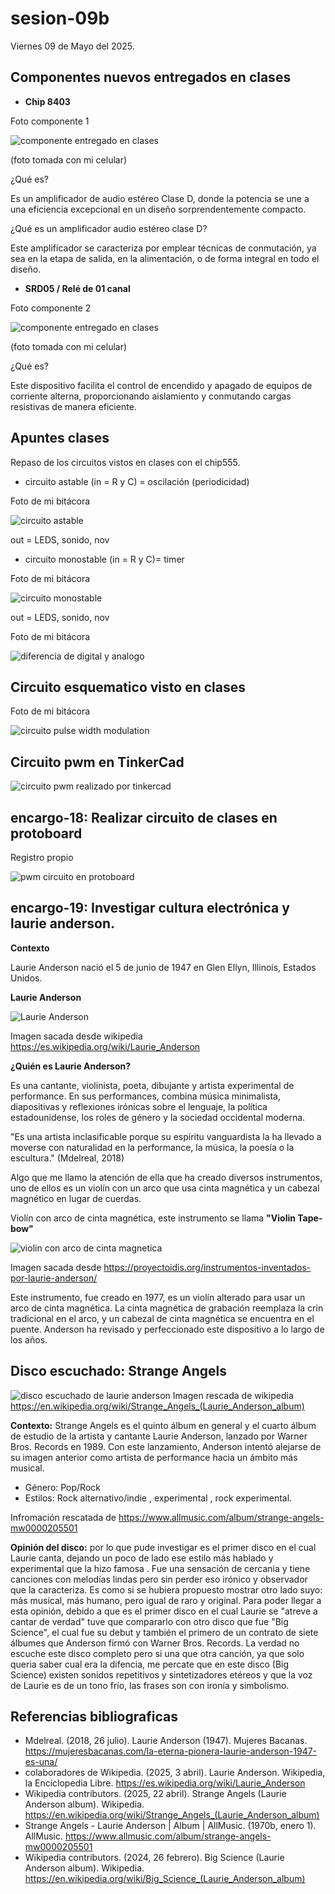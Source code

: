# sesion-09b

Viernes 09 de Mayo del 2025.

## Componentes nuevos entregados en clases

- **Chip 8403**

Foto componente 1 

![componente entregado en clases](./archivos/chip8403.jpg)

(foto tomada con mi celular)

¿Qué es?

Es un amplificador de audio estéreo Clase D, donde la potencia se une a una eficiencia excepcional en un diseño sorprendentemente compacto.

¿Qué es un amplificador audio estéreo clase D?

Este amplificador se caracteriza por emplear técnicas de conmutación, ya sea en la etapa de salida, en la alimentación, o de forma integral en todo el diseño.

- **SRD05 / Relé de 01 canal**

Foto componente 2

![componente entregado en clases](./archivos/rele01_de_canal.jpg)

(foto tomada con mi celular)

¿Qué es?

Este dispositivo facilita el control de encendido y apagado de equipos de corriente alterna, proporcionando aislamiento y conmutando cargas resistivas de manera eficiente.

## Apuntes clases

Repaso de los circuitos vistos en clases con el chip555.

- circuito astable (in = R y C)  = oscilación (periodicidad)

Foto de mi bitácora

![circuito astable](./archivos/circuito_astable.jpeg)

out = LEDS, sonido, nov

- circuito monostable (in = R y C)= timer

Foto de mi bitácora

![circuito monostable](./archivos/circuito_monostable.jpeg)

out = LEDS, sonido, nov

Foto de mi bitácora

![diferencia de digital y analogo](./archivos/apuntes_clase_9b.jpeg)

## Circuito esquematico visto en clases

Foto de mi bitácora

![circuito pulse width modulation](./archivos/circuito_pulse_width_modulacion.jpeg)

## Circuito pwm en TinkerCad

![circuito pwm realizado por tinkercad](./archivos/pwm_circuito_tinkercad.png)

## encargo-18: Realizar circuito de clases en protoboard

Registro propio

![pwm circuito en protoboard](./archivos/circuito_pwn_protoboard.jpg)

## encargo-19: Investigar cultura electrónica y laurie anderson.

**Contexto**

Laurie Anderson nació el 5 de junio de 1947 en Glen Ellyn, Illinois, Estados Unidos.

**Laurie Anderson**

![Laurie Anderson](./archivos/laurie_anderson.jpg)

Imagen sacada desde wikipedia https://es.wikipedia.org/wiki/Laurie_Anderson

**¿Quién es Laurie Anderson?**

Es una cantante, violinista, poeta, dibujante y artista experimental de performance. En sus performances, combina música minimalista, diapositivas y reflexiones irónicas sobre el lenguaje, la política estadounidense, los roles de género y la sociedad occidental moderna. 

"Es una artista inclasificable porque su espíritu vanguardista la ha llevado a moverse con naturalidad en la performance, la música, la poesía o la escultura." (Mdelreal, 2018)

Algo que me llamo la atención de ella que ha creado diversos instrumentos, uno de ellos es un violín con un arco que usa cinta magnética y un cabezal magnético en lugar de cuerdas. 

Violín con arco de cinta magnética, este instrumento se llama **"Violin Tape-bow"**

![violin con arco de cinta magnetica](./archivos/tapebow.jpg)

Imagen sacada desde https://proyectoidis.org/instrumentos-inventados-por-laurie-anderson/

Este instrumento, fue creado en 1977, es un violín alterado para usar un arco de cinta magnética. La cinta magnética de grabación reemplaza la crin tradicional en el arco, y un cabezal de cinta magnética se encuentra en el puente. Anderson ha revisado y perfeccionado este dispositivo a lo largo de los años.

## Disco escuchado: Strange Angels

![disco escuchado de laurie anderson](./archivos/strange_angels.jpg)
Imagen rescada de wikipedia https://en.wikipedia.org/wiki/Strange_Angels_(Laurie_Anderson_album)

**Contexto:** Strange Angels es el quinto álbum en general y el cuarto álbum de estudio de la artista y cantante Laurie Anderson, lanzado por Warner Bros. Records en 1989. Con este lanzamiento, Anderson intentó alejarse de su imagen anterior como artista de performance hacia un ámbito más musical. 

- Género: Pop/Rock
- Estilos: Rock alternativo/indie , experimental , rock experimental.

Infromación rescatada de https://www.allmusic.com/album/strange-angels-mw0000205501

**Opinión del disco:** por lo que pude investigar es el primer disco en el cual Laurie canta, dejando un poco de lado ese estilo más hablado y experimental que la hizo famosa . Fue una sensación de cercania y tiene canciones con melodías lindas pero sin perder eso irónico y observador que la caracteriza. Es como si se hubiera propuesto mostrar otro lado suyo: más musical, más humano, pero igual de raro y original. Para poder llegar a esta opinión, debido a que es el primer disco en el cual Laurie se "atreve a cantar de verdad" tuve que compararlo con otro disco que fue "Big Science", el cual fue su debut y también el primero de un contrato de siete álbumes que Anderson firmó con Warner Bros. Records. La verdad no escuche este disco completo pero si una que otra canción, ya que solo queria saber cual era la difencia, me percate que en este disco (Big Science) existen sonidos repetitivos y sintetizadores etéreos y que la voz de Laurie es de un tono frío, las frases son con ironía y simbolismo.

## Referencias bibliograficas

- Mdelreal. (2018, 26 julio). Laurie Anderson (1947). Mujeres Bacanas. https://mujeresbacanas.com/la-eterna-pionera-laurie-anderson-1947-es-una/
- colaboradores de Wikipedia. (2025, 3 abril). Laurie Anderson. Wikipedia, la Enciclopedia Libre. https://es.wikipedia.org/wiki/Laurie_Anderson
- Wikipedia contributors. (2025, 22 abril). Strange Angels (Laurie Anderson album). Wikipedia. https://en.wikipedia.org/wiki/Strange_Angels_(Laurie_Anderson_album)
- Strange Angels - Laurie Anderson | Album | AllMusic. (1970b, enero 1). AllMusic. https://www.allmusic.com/album/strange-angels-mw0000205501
- Wikipedia contributors. (2024, 26 febrero). Big Science (Laurie Anderson album). Wikipedia. https://en.wikipedia.org/wiki/Big_Science_(Laurie_Anderson_album)
